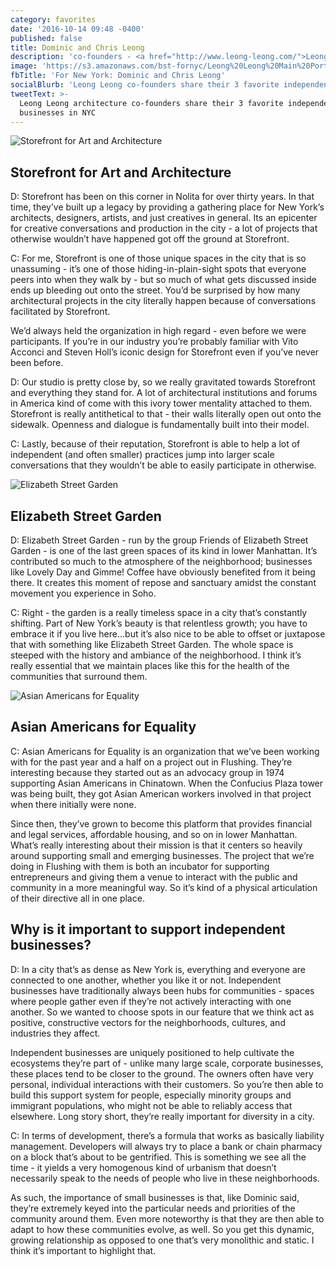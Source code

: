 ```yaml
---
category: favorites
date: '2016-10-14 09:48 -0400'
published: false
title: Dominic and Chris Leong
description: 'co-founders - <a href="http://www.leong-leong.com/">Leong Leong</a>'
image: 'https://s3.amazonaws.com/bst-fornyc/Leong%20Leong%20Main%20Portrait.jpg'
fbTitle: 'For New York: Dominic and Chris Leong'
socialBlurb: 'Leong Leong co-founders share their 3 favorite independent businesses in NYC. '
tweetText: >-
  Leong Leong architecture co-founders share their 3 favorite independent
  businesses in NYC
---
```

![Storefront for Art and Architecture](https://s3.amazonaws.com/bst-fornyc/Leong%20Leong%20Storefront%20for%20Art%20and%20Architecture.jpg)
## Storefront for Art and Architecture
D: Storefront has been on this corner in Nolita for over thirty years. In that time, they’ve built up a legacy by providing a gathering place for New York’s architects, designers, artists, and just creatives in general. Its an epicenter for creative conversations and production in the city - a lot of projects that otherwise wouldn’t have happened got off the ground at Storefront.

C: For me, Storefront is one of those unique spaces in the city that is so unassuming - it’s one of those hiding-in-plain-sight spots that everyone peers into when they walk by - but so much of what gets discussed inside ends up bleeding out onto the street. You’d be surprised by how many architectural projects in the city literally happen because of conversations facilitated by Storefront. 

We’d always held the organization in high regard - even before we were participants. If you’re in our industry you’re probably familiar with Vito Acconci and Steven Holl’s iconic design for Storefront even if you’ve never been before. 

D: Our studio is pretty close by, so we really gravitated towards Storefront and everything they stand for. A lot of architectural institutions and forums in America kind of come with this ivory tower mentality attached to them. Storefront is really antithetical to that - their walls literally open out onto the sidewalk. Openness and dialogue is fundamentally built into their model.

C: Lastly, because of their reputation, Storefront is able to help a lot of independent (and often smaller) practices jump into larger scale conversations that they wouldn’t be able to easily participate in otherwise. 

![Elizabeth Street Garden](https://s3.amazonaws.com/bst-fornyc/Leong%20Leong%20Elizabeth%20Street%20Garden.jpg)
## Elizabeth Street Garden
D: Elizabeth Street Garden - run by the group Friends of Elizabeth Street Garden - is one of the last green spaces of its kind in lower Manhattan. It’s contributed so much to the atmosphere of the neighborhood; businesses like Lovely Day and Gimme! Coffee have obviously benefited from it being there. It creates this moment of repose and sanctuary amidst the constant movement you experience in Soho.

C: Right - the garden is a really timeless space in a city that’s constantly shifting. Part of New York’s beauty is that relentless growth; you have to embrace it if you live here...but it’s also nice to be able to offset or juxtapose that with something like Elizabeth Street Garden. The whole space is steeped with the history and ambiance of the neighborhood. I think it’s really essential that we maintain places like this for the health of the communities that surround them.

![Asian Americans for Equality](https://s3.amazonaws.com/bst-fornyc/Leong%20Leong%20Asian%20Americans%20for%20Equality.jpg)
## Asian Americans for Equality
C: Asian Americans for Equality is an organization that we’ve been working with for the past year and a half on a project out in Flushing. They’re interesting because they started out as an advocacy group in 1974 supporting Asian Americans in Chinatown. When the Confucius Plaza tower was being built, they got Asian American workers involved in that project when there initially were none. 

Since then, they’ve grown to become this platform that provides financial and legal services, affordable housing, and so on in lower Manhattan. What’s really interesting about their mission is that it centers so heavily around supporting small and emerging businesses. The project that we’re doing in Flushing with them is both an incubator for supporting entrepreneurs and giving them a venue to interact with the public and community in a more meaningful way. So it’s kind of a physical articulation of their directive all in one place. 

## Why is it important to support independent businesses?
D: In a city that’s as dense as New York is, everything and everyone are connected to one another, whether you like it or not. Independent businesses have traditionally always been hubs for communities - spaces where people gather even if they’re not actively interacting with one another. So we wanted to choose spots in our feature that we think act as positive, constructive vectors for the neighborhoods, cultures, and industries they affect. 

Independent businesses are uniquely positioned to help cultivate the ecosystems they’re part of - unlike many large scale, corporate businesses, these places tend to be closer to the ground. The owners often have very personal, individual interactions with their customers. So you’re then able to build this support system for people, especially minority groups and immigrant populations, who might not be able to reliably access that elsewhere. Long story short, they’re really important for diversity in a city.

C: In terms of development, there’s a formula that works as basically liability management. Developers will always try to place a bank or chain pharmacy on a block that’s about to be gentrified. This is something we see all the time - it yields a very homogenous kind of urbanism that doesn’t necessarily speak to the needs of people who live in these neighborhoods. 

As such, the importance of small businesses is that, like Dominic said, they’re extremely keyed into the particular needs and priorities of the community around them. Even more noteworthy is that they are then able to adapt to how these communities evolve, as well. So you get this dynamic, growing relationship as opposed to one that’s very monolithic and static. I think it’s important to highlight that.

